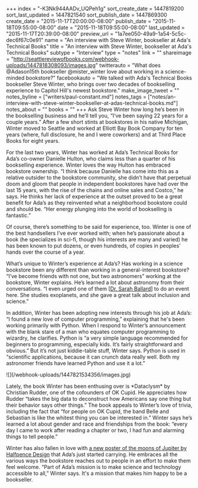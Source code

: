 +++
index = "-K3Nk944AADv_UQPeh1g"
sort_create_date = 1447819200
sort_last_updated = 1447821540
sort_publish_date = 1447869300
create_date = "2015-11-17T20:00:00-08:00"
publish_date = "2015-11-18T09:55:00-08:00"
date = "2015-11-18T09:55:00-08:00"
last_updated = "2015-11-17T20:39:00-08:00"
preview_url = "1a7ee050-49a9-1a54-5c5c-dec6f67c0e91"
name = "An interview with Steve Winter, bookseller at Ada's Technical Books"
title = "An interview with Steve Winter, bookseller at Ada's Technical Books"
subtype = "Interview"
type = "notes"
link = ""
shareimage = "http://seattlereviewofbooks.com/webhook-uploads/1447818308093/images.jpg"
twitterauto = "What does @Adason15th bookseller @mister_winter love about working in a science-minded bookstore?"
facebookauto = "We talked with Ada's Technical Books bookseller Steve Winter, who brings over two decades of bookselling experience to Capitol Hill's newest bookstore."
make_image_tweet = ""
notes_byline = ["writers/paul-constant.md"]
notes_tags = ["notes/an-interview-with-steve-winter-bookseller-at-adas-technical-books.md"]
notes_about = ""
books = ""
+++
Ask Steve Winter how long he’s been in the bookselling business and he’ll tell you, “I’ve been saying 22 years for a couple years.”  After a few short stints at bookstores in his native Michigan, Winter moved to Seattle and worked at Elliott Bay Book Company for ten years (where, full disclosure, he and I were coworkers) and at Third Place Books for eight years. 

For the last two years, Winter has worked at Ada’s Technical Books for Ada’s co-owner Danielle Hulton, who claims less than a quarter of his bookselling experience. Winter loves the way Hulton has embraced bookstore ownership. “I think because Danielle has come into this as a relative outsider to the bookstore community, she didn’t have that perpetual doom and gloom that people in independent bookstores have had over the last 15 years, with the rise of the chains and online sales and Costco,” he says. He thinks her lack of experience at the outset proved to be a great benefit for Ada’s as they reinvented what a neighborhood bookstore could and should be. “Her energy plunging into the world of bookselling is fantastic.”

Of course, there’s something to be said for experience, too. Winter is one of the best handsellers I’ve ever worked with; when he’s passionate about a book (he specializes in sci-fi, though his interests are many and varied) he has been known to put dozens, or even hundreds, of copies in peoples’ hands over the course of a year.

What’s unique to Winter’s experience at Ada’s? Has working in a science bookstore been any different than working in a general-interest bookstore? “I’ve become friends with not one, but two astronomers” working at the bookstore, Winter explains. He’s learned a lot about astronomy from their conversations. “I even urged one of them [[Dr. Sarah Ballard](https://en.wikipedia.org/wiki/Sarah_Ballard)] to do an event here. She studies exoplanets, and she gave a great talk about inclusion and science.” 

In addition, Winter has been adopting new interests through his job at Ada’s: “I found a new love of computer programming,” explaining that he's been working primarily with Python. When I respond to Winter’s announcement with the blank stare of a man who equates computer programming to wizardry, he clarifies. Python is “a very simple language recommended for beginners to programming, especially kids. It’s fairly straightforward and obvious.” But it’s not just kiddie-table stuff, Winter says. Python is used in “scientific applications, because it can crunch data really well. Both my astronomer friends have learned Python and use it a lot.”

<p class="image-left">![](/webhook-uploads/1447821534356/images.jpg)</p>Lately, the book Winter has been enthusing over is *Dataclysm* by Christian Rudder, one of the cofounders of OK Cupid. He appreciates how Rudder “takes the big data to deconstruct how Americans say one thing but their behavior says other things.” The book appeals to Winter’s love of trivia, including the fact that “for people on OK Cupid, the band Belle and Sebastian is like the whitest thing you can be interested in.” Winter says he’s learned a lot about gender and race and friendships from the book: “every day I came to work after reading a chapter or two, I had fun and alarming things to tell people.” 

Winter has also fallen in love with [a new poster of the moons of Jupiter by Halfpence Design](http://www.halfpencedesign.com/) that Ada’s just started carrying. He embraces all the various ways the bookstore reaches out to people in an effort to make them feel welcome. “Part of Ada’s mission is to make science and technology accessible to all,” Winter says. It's a mission that makes him happy to be a bookseller.